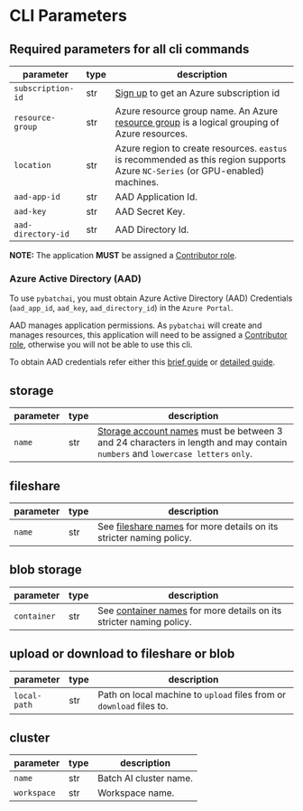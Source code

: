 # CLI Parameters

## Required parameters for all cli commands

| parameter       | type | description |
| --------------- | ---- | ----------- |
| `subscription-id` | str  | [Sign up](https://azure.microsoft.com/en-us/free/) to get an Azure subscription id |
| `resource-group` | str | Azure resource group name. An Azure [resource group](https://docs.microsoft.com/en-us/azure/azure-resource-manager/resource-group-overview#resource-groups) is a logical grouping of Azure resources. |
| `location` | str | Azure region to create resources. `eastus` is recommended as this region supports Azure `NC-Series` (or GPU-enabled) machines. |
| `aad-app-id` | str | AAD Application Id. |
| `aad-key` | str | AAD Secret Key. |
| `aad-directory-id` | str | AAD Directory Id. |

**NOTE:** The application **MUST** be assigned a [Contributor role](https://docs.microsoft.com/en-us/azure/role-based-access-control/built-in-roles#contributor).

### Azure Active Directory (AAD)

To use `pybatchai`, you must obtain Azure Active Directory (AAD) Credentials
 (`aad_app_id`, `aad_key`, `aad_directory_id`) in the `Azure Portal`.

AAD manages application permissions. As `pybatchai` will create and manages
 resources, this application will need to be assigned a [Contributor role](https://docs.microsoft.com/en-us/azure/role-based-access-control/built-in-roles#contributor),
  otherwise you will not be able to use this cli.

To obtain AAD credentials refer either this [brief guide](https://github.com/Azure/BatchAI/blob/master/recipes/Preparation.md#using-portal)
or [detailed guide](https://docs.microsoft.com/en-us/azure/azure-resource-manager/resource-group-create-service-principal-portal).

## storage

| parameter       | type | description |
| --------------- | ---- | ----------- |
| `name` | str | [Storage account names](https://docs.microsoft.com/en-us/azure/storage/common/storage-create-storage-account#create-a-storage-account) must be between 3 and 24 characters in length and may contain `numbers` and `lowercase letters` `only`. |

## fileshare

| parameter       | type | description |
| --------------- | ---- | ----------- |
| `name` | str | See [fileshare names](https://docs.microsoft.com/en-us/rest/api/storageservices/Naming-and-Referencing-Shares--Directories--Files--and-Metadata?redirectedfrom=MSDN#share-names) for more details on its stricter naming policy. |

## blob storage

| parameter       | type | description |
| --------------- | ---- | ----------- |
| `container` | str | See [container names](https://docs.microsoft.com/en-us/rest/api/storageservices/Naming-and-Referencing-Shares--Directories--Files--and-Metadata?redirectedfrom=MSDN#share-names) for more details on its stricter naming policy. |

## upload or download to fileshare or blob

| parameter       | type | description |
| --------------- | ---- | ----------- |
| `local-path` | str | Path on local machine to `upload` files from or `download` files to. |

## cluster

| parameter       | type | description |
| --------------- | ---- | ----------- |
| `name` | str | Batch AI cluster name. |
| `workspace` | str | Workspace name. |